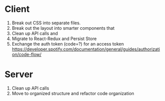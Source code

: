 # Client
1. Break out CSS into separate files.
2. Break out the layout into smarter components that
3. Clean up API calls and
4. Migrate to React-Redux and Persist Store
5. Exchange the auth token (code=?) for an access token https://developer.spotify.com/documentation/general/guides/authorization/code-flow/



# Server
1. Clean up API calls
2. Move to organized structure and refactor code organization
